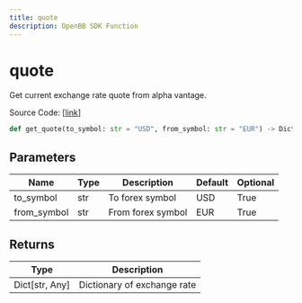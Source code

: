 ```yaml
---
title: quote
description: OpenBB SDK Function
---
```


# quote

Get current exchange rate quote from alpha vantage.

Source Code: [[link](https://github.com/OpenBB-finance/OpenBBTerminal/tree/main/openbb_terminal/forex/av_model.py#L56)]

```python
def get_quote(to_symbol: str = "USD", from_symbol: str = "EUR") -> Dict
```
## Parameters

| Name | Type | Description | Default | Optional |
| ---- | ---- | ----------- | ------- | -------- |
| to_symbol | str | To forex symbol | USD | True |
| from_symbol | str | From forex symbol | EUR | True |

## Returns

| Type | Description |
| ---- | ----------- |
| Dict[str, Any] | Dictionary of exchange rate |

